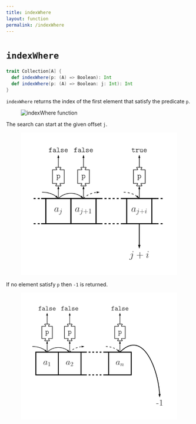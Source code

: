 ```yaml
---
title: indexWhere
layout: function
permalink: /indexWhere
---
```


# `indexWhere`

~~~ scala
trait Collection[A] {
  def indexWhere(p: (A) => Boolean): Int
  def indexWhere(p: (A) => Boolean: j: Int): Int
}
~~~

`indexWhere` returns the index of the first element that satisfy the predicate `p`.

<figure class="diagram">
  <img src="images/indexWhere.1.svg" alt="indexWhere function">
  <!-- <figcaption class="diagram-desc"></figcaption> -->
</figure>

The search can start at the given offset `j`.

<figure class="diagram">
  <img src="images/indexWhere.2.svg" alt="indexWhere function">
  <!-- <figcaption class="diagram-desc"></figcaption> -->
</figure>

If no element satisfy `p` then `-1` is returned.

<figure class="diagram">
  <img src="images/indexWhere.3.svg" alt="indexWhere function">
  <!-- <figcaption class="diagram-desc"></figcaption> -->
</figure>
